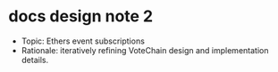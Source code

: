 # docs design note 2

- Topic: Ethers event subscriptions
- Rationale: iteratively refining VoteChain design and implementation details.
